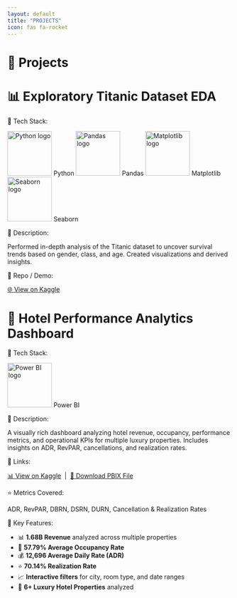 ```yaml
---
layout: default
title: "PROJECTS"
icon: fas fa-rocket
---
```

<h1 style="margin-bottom: 30px;">🚀 Projects</h1>

<!-- Titanic Project -->
<div class="project-container">
  <div class="project-title"><h1>📊 Exploratory Titanic Dataset EDA</h1></div>

  <span class="section-label">🔹 Tech Stack:</span>
<div class="tech-stack">
  <img src="https://www.python.org/static/community_logos/python-logo.png" width="100" alt="Python logo"/> Python
  <img src="https://upload.wikimedia.org/wikipedia/commons/e/ed/Pandas_logo.svg" width="100" alt="Pandas logo"/> Pandas
  <img src="https://matplotlib.org/_static/images/logo2.svg" width="100" alt="Matplotlib logo"/> Matplotlib
  <img src="https://seaborn.pydata.org/_static/logo-wide-lightbg.svg" width="100" alt="Seaborn logo"/> Seaborn
</div>

  <span class="section-label">📝 Description:</span>
  <p>
    Performed in-depth analysis of the Titanic dataset to uncover survival trends based on gender, class,
    and age. Created visualizations and derived insights.
  </p>

  <span class="section-label">🔗 Repo / Demo:</span>
  <p>
    <a href="https://www.kaggle.com/code/weldonsitienei/weldon-kipkoech-eda" target="_blank">🌐 View on Kaggle</a>
  </p>
</div>

<!-- Hotel Dashboard Project -->
<div class="project-container">
  <div class="project-title"><h1>🏨 Hotel Performance Analytics Dashboard</h1></div>

  <span class="section-label">🔹 Tech Stack:</span>
  <div class="tech-stack">
    <img src="https://upload.wikimedia.org/wikipedia/commons/c/cf/New_Power_BI_Logo.svg" width="100" alt="Power BI logo"/> Power BI
  </div>

  <span class="section-label">📝 Description:</span>
  <p>
    A visually rich dashboard analyzing hotel revenue, occupancy, performance metrics, and operational KPIs 
    for multiple luxury properties. Includes insights on ADR, RevPAR, cancellations, and realization rates.
  </p>

  <span class="section-label">🔗 Links:</span>
  <p>
    <a href="https://www.kaggle.com/code/weldonsitienei/Business-Intelligence_POWER-BI" target="_blank">📊 View on Kaggle</a> &nbsp;|&nbsp;
    <a href="https://drive.google.com/file/d/1LxvqWB4g5RawkIOVFaLrMnh07KIFDw0N/view?usp=drive_link" target="_blank">💾 Download PBIX File</a>
  </p>

  <span class="section-label">⭐ Metrics Covered:</span>
  <p>ADR, RevPAR, DBRN, DSRN, DURN, Cancellation & Realization Rates</p>

  <span class="section-label">🎯 Key Features:</span>
  <ul>
    <li>📊 <strong>1.68B Revenue</strong> analyzed across multiple properties</li>
    <li>🏨 <strong>57.79% Average Occupancy Rate</strong></li>
    <li>💰 <strong>12,696 Average Daily Rate (ADR)</strong></li>
    <li>⭐ <strong>70.14% Realization Rate</strong></li>
    <li>📈 <strong>Interactive filters</strong> for city, room type, and date ranges</li>
    <li>🏢 <strong>6+ Luxury Hotel Properties</strong> analyzed</li>
  </ul>
</div>

